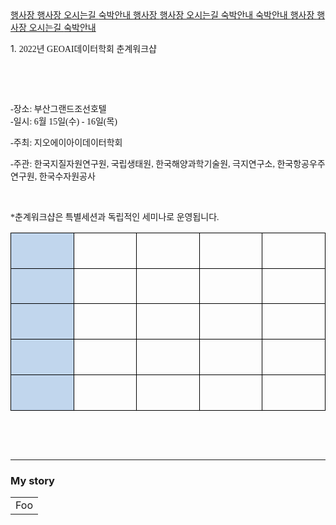 ---
---

<div class="gaybar__container">
<div>
	<a href="/?link=3hxoxfmq">
        행사장
    </a>
	<a href="/jinwoo">
        행사장 오시는길
    </a>
	<a href="/?link=54ici8he">
        숙박안내
    </a>
	<a href="/?link=3hxoxfmq">
        행사장
    </a>
	<a href="/jinwoo">
        행사장 오시는길
    </a>
	<a href="/?link=54ici8he">
        숙박안내
    </a>
	<a href="/?link=54ici8he">
        숙박안내
    </a>
	<a href="/?link=3hxoxfmq">
        행사장
    </a>
	<a href="/jinwoo">
        행사장 오시는길
    </a>
	<a href="/?link=54ici8he">
        숙박안내
    </a></div>
</div>



<p class="HStyle0">1. <span style="position: relative; font-family: HY견고딕; border-width: 0px;">2022년 GEOAI데이터학회 춘계워크샵</span><span class="hnc_page_break" style="word-spacing: -0.5em; border-width: 0px;">&nbsp;</span></p>

<p class="HStyle0"><span class="hnc_page_break" style="word-spacing: -0.5em; border-width: 0px;">&nbsp;</span></p>

<p class="HStyle0"><span style="position: relative; font-family: HY견고딕; border-width: 0px;"></span><span class="hnc_page_break" style="word-spacing: -0.5em; border-width: 0px;">&nbsp;</span></p>

<p class="HStyle0"><span style="position: relative; font-family: HY견고딕; border-width: 0px;">-장소: 부산그랜드조선호텔<br/>-일시: 6월 15일(수) - 16일(목)</span><span class="hnc_page_break" style="word-spacing: -0.5em; border-width: 0px;">&nbsp;</span></p>

<p class="HStyle0"><span style="position: relative; font-family: HY견고딕; border-width: 0px;">-주최: 지오에이아이데이터학회</span><span class="hnc_page_break" style="word-spacing: -0.5em; border-width: 0px;">&nbsp;</span></p>

<p class="HStyle0"><span style="position: relative; font-family: HY견고딕; border-width: 0px;">-주관: 한국지질자원연구원, 국립생태원, 한국해양과학기술원, 극지연구소, 한국항공우주연구원, 한국수자원공사</span><span class="hnc_page_break" style="word-spacing: -0.5em; border-width: 0px;">&nbsp;</span></p>

<p class="HStyle0"><span class="hnc_page_break" style="word-spacing: -0.5em; border-width: 0px;">&nbsp;</span></p>

<p class="HStyle0"><span style="position: relative; font-family: HY견고딕; border-width: 0px;">*춘계워크샵은 특별세션과 독립적인 세미나로 운영됩니다.</span><span class="hnc_page_break" style="word-spacing: -0.5em; border-width: 0px;">&nbsp;</span></p>

<p class="HStyle0"></p>
<table cellspacing="0" cellpadding="0" style="border-collapse: collapse; border: 0px none; table-layout: fixed;">
<tbody><tr>
	<td valign="middle" bgcolor="#c1d6ed" style="overflow: hidden; width: 112px; height: 17px; border: 0.8pt solid rgb(0, 0, 0); padding: 1.4pt 5.1pt;">
	<p class="HStyle0"><span class="hnc_page_break" style="word-spacing: -0.5em; border-width: 0px;">&nbsp;</span></p>
	</td>
	<td valign="middle" style="overflow: hidden; width: 112px; height: 17px; border: 0.8pt solid rgb(0, 0, 0); padding: 1.4pt 5.1pt;">
	<p class="HStyle0"><span class="hnc_page_break" style="word-spacing: -0.5em; border-width: 0px;">&nbsp;</span></p>
	</td>
	<td valign="middle" style="overflow: hidden; width: 112px; height: 17px; border: 0.8pt solid rgb(0, 0, 0); padding: 1.4pt 5.1pt;">
	<p class="HStyle0"><span class="hnc_page_break" style="word-spacing: -0.5em; border-width: 0px;">&nbsp;</span></p>
	</td>
	<td valign="middle" style="overflow: hidden; width: 112px; height: 17px; border: 0.8pt solid rgb(0, 0, 0); padding: 1.4pt 5.1pt;">
	<p class="HStyle0"><span class="hnc_page_break" style="word-spacing: -0.5em; border-width: 0px;">&nbsp;</span></p>
	</td>
	<td valign="middle" style="overflow: hidden; width: 112px; height: 17px; border: 0.8pt solid rgb(0, 0, 0); padding: 1.4pt 5.1pt;">
	<p class="HStyle0"><span class="hnc_page_break" style="word-spacing: -0.5em; border-width: 0px;">&nbsp;</span></p>
	</td>
</tr>
<tr>
	<td valign="middle" bgcolor="#c1d6ed" style="overflow: hidden; width: 112px; height: 17px; border: 0.8pt solid rgb(0, 0, 0); padding: 1.4pt 5.1pt;">
	<p class="HStyle0"><span class="hnc_page_break" style="word-spacing: -0.5em; border-width: 0px;">&nbsp;</span></p>
	</td>
	<td valign="middle" style="overflow: hidden; width: 112px; height: 17px; border: 0.8pt solid rgb(0, 0, 0); padding: 1.4pt 5.1pt;">
	<p class="HStyle0"><span class="hnc_page_break" style="word-spacing: -0.5em; border-width: 0px;">&nbsp;</span></p>
	</td>
	<td valign="middle" style="overflow: hidden; width: 112px; height: 17px; border: 0.8pt solid rgb(0, 0, 0); padding: 1.4pt 5.1pt;">
	<p class="HStyle0"><span class="hnc_page_break" style="word-spacing: -0.5em; border-width: 0px;">&nbsp;</span></p>
	</td>
	<td valign="middle" style="overflow: hidden; width: 112px; height: 17px; border: 0.8pt solid rgb(0, 0, 0); padding: 1.4pt 5.1pt;">
	<p class="HStyle0"><span class="hnc_page_break" style="word-spacing: -0.5em; border-width: 0px;">&nbsp;</span></p>
	</td>
	<td valign="middle" style="overflow: hidden; width: 112px; height: 17px; border: 0.8pt solid rgb(0, 0, 0); padding: 1.4pt 5.1pt;">
	<p class="HStyle0"><span class="hnc_page_break" style="word-spacing: -0.5em; border-width: 0px;">&nbsp;</span></p>
	</td>
</tr>
<tr>
	<td valign="middle" bgcolor="#c1d6ed" style="overflow: hidden; width: 112px; height: 17px; border: 0.8pt solid rgb(0, 0, 0); padding: 1.4pt 5.1pt;">
	<p class="HStyle0"><span class="hnc_page_break" style="word-spacing: -0.5em; border-width: 0px;">&nbsp;</span></p>
	</td>
	<td valign="middle" style="overflow: hidden; width: 112px; height: 17px; border: 0.8pt solid rgb(0, 0, 0); padding: 1.4pt 5.1pt;">
	<p class="HStyle0"><span class="hnc_page_break" style="word-spacing: -0.5em; border-width: 0px;">&nbsp;</span></p>
	</td>
	<td valign="middle" style="overflow: hidden; width: 112px; height: 17px; border: 0.8pt solid rgb(0, 0, 0); padding: 1.4pt 5.1pt;">
	<p class="HStyle0"><span class="hnc_page_break" style="word-spacing: -0.5em; border-width: 0px;">&nbsp;</span></p>
	</td>
	<td valign="middle" style="overflow: hidden; width: 112px; height: 17px; border: 0.8pt solid rgb(0, 0, 0); padding: 1.4pt 5.1pt;">
	<p class="HStyle0"><span class="hnc_page_break" style="word-spacing: -0.5em; border-width: 0px;">&nbsp;</span></p>
	</td>
	<td valign="middle" style="overflow: hidden; width: 112px; height: 17px; border: 0.8pt solid rgb(0, 0, 0); padding: 1.4pt 5.1pt;">
	<p class="HStyle0"><span class="hnc_page_break" style="word-spacing: -0.5em; border-width: 0px;">&nbsp;</span></p>
	</td>
</tr>
<tr>
	<td valign="middle" bgcolor="#c1d6ed" style="overflow: hidden; width: 112px; height: 17px; border: 0.8pt solid rgb(0, 0, 0); padding: 1.4pt 5.1pt;">
	<p class="HStyle0"><span class="hnc_page_break" style="word-spacing: -0.5em; border-width: 0px;">&nbsp;</span></p>
	</td>
	<td valign="middle" style="overflow: hidden; width: 112px; height: 17px; border: 0.8pt solid rgb(0, 0, 0); padding: 1.4pt 5.1pt;">
	<p class="HStyle0"><span class="hnc_page_break" style="word-spacing: -0.5em; border-width: 0px;">&nbsp;</span></p>
	</td>
	<td valign="middle" style="overflow: hidden; width: 112px; height: 17px; border: 0.8pt solid rgb(0, 0, 0); padding: 1.4pt 5.1pt;">
	<p class="HStyle0"><span class="hnc_page_break" style="word-spacing: -0.5em; border-width: 0px;">&nbsp;</span></p>
	</td>
	<td valign="middle" style="overflow: hidden; width: 112px; height: 17px; border: 0.8pt solid rgb(0, 0, 0); padding: 1.4pt 5.1pt;">
	<p class="HStyle0"><span class="hnc_page_break" style="word-spacing: -0.5em; border-width: 0px;">&nbsp;</span></p>
	</td>
	<td valign="middle" style="overflow: hidden; width: 112px; height: 17px; border: 0.8pt solid rgb(0, 0, 0); padding: 1.4pt 5.1pt;">
	<p class="HStyle0"><span class="hnc_page_break" style="word-spacing: -0.5em; border-width: 0px;">&nbsp;</span></p>
	</td>
</tr>
<tr>
	<td valign="middle" bgcolor="#c1d6ed" style="overflow: hidden; width: 112px; height: 17px; border: 0.8pt solid rgb(0, 0, 0); padding: 1.4pt 5.1pt;">
	<p class="HStyle0"><span class="hnc_page_break" style="word-spacing: -0.5em; border-width: 0px;">&nbsp;</span></p>
	</td>
	<td valign="middle" style="overflow: hidden; width: 112px; height: 17px; border: 0.8pt solid rgb(0, 0, 0); padding: 1.4pt 5.1pt;">
	<p class="HStyle0"><span class="hnc_page_break" style="word-spacing: -0.5em; border-width: 0px;">&nbsp;</span></p>
	</td>
	<td valign="middle" style="overflow: hidden; width: 112px; height: 17px; border: 0.8pt solid rgb(0, 0, 0); padding: 1.4pt 5.1pt;">
	<p class="HStyle0"><span class="hnc_page_break" style="word-spacing: -0.5em; border-width: 0px;">&nbsp;</span></p>
	</td>
	<td valign="middle" style="overflow: hidden; width: 112px; height: 17px; border: 0.8pt solid rgb(0, 0, 0); padding: 1.4pt 5.1pt;">
	<p class="HStyle0"><span class="hnc_page_break" style="word-spacing: -0.5em; border-width: 0px;">&nbsp;</span></p>
	</td>
	<td valign="middle" style="overflow: hidden; width: 112px; height: 17px; border: 0.8pt solid rgb(0, 0, 0); padding: 1.4pt 5.1pt;">
	<p class="HStyle0"><span class="hnc_page_break" style="word-spacing: -0.5em; border-width: 0px;">&nbsp;</span></p>
	</td>
</tr>
</tbody></table>
<p class="HStyle0"><span class="hnc_page_break" style="word-spacing: -0.5em; border-width: 0px;">&nbsp;</span></p>

<p class="HStyle0"><span class="hnc_page_break" style="word-spacing: -0.5em; border-width: 0px;">&nbsp;</span></p>





<hr/>



### My story

<table>
    <tr>
        <td>Foo</td>
    </tr>
</table>
